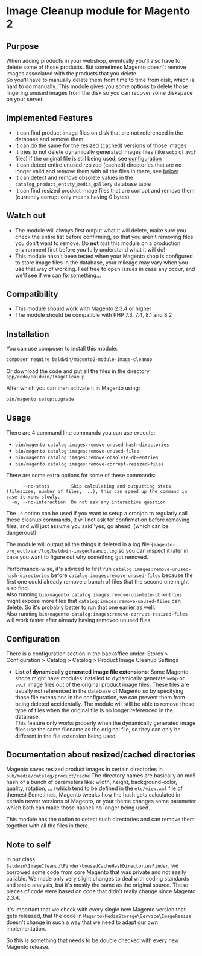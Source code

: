 # Image Cleanup module for Magento 2

## Purpose

When adding products in your webshop, eventually you'll also have to delete some of those products.
But sometimes Magento doesn't remove images associated with the products that you delete.  
So you'll have to manually delete them from time to time from disk, which is hard to do manually.
This module gives you some options to delete those lingering unused images from the disk so you can recover some diskspace on your server.

## Implemented Features

- It can find product image files on disk that are not referenced in the database and remove them
- It can do the same for the resized (cached) versions of those images
- It tries to not delete dynamically generated images files (like `webp` of `avif` files) if the original file is still being used, see [configuration](#configuration)
- It can detect entire unused resized (cached) directories that are no longer valid and remove them with all the files in there, see [below](#documentation-about-resizedcached-directories)
- It can detect and remove obsolete values in the `catalog_product_entity_media_gallery` database table
- It can find resized product image files that are corrupt and remove them (currently corrupt only means having 0 bytes)

## Watch out

- The module will always first output what it will delete, make sure you check the entire list before confirming, so that you aren't removing files you don't want to remove. Do **not** _test_ this module on a production environment first before you fully understand what it will do!
- This module hasn't been tested when your Magento shop is configured to store image files in the database, your mileage may vary when you use that way of working. Feel free to open issues in case any occur, and we'll see if we can fix something...

## Compatibility

- This module should work with Magento 2.3.4 or higher
- The module should be compatible with PHP 7.3, 7.4, 8.1 and 8.2

## Installation

You can use composer to install this module:

```sh
composer require baldwin/magento2-module-image-cleanup
```

Or download the code and put all the files in the directory `app/code/Baldwin/ImageCleanup`

After which you can then activate it in Magento using:

```sh
bin/magento setup:upgrade
```

## Usage

There are 4 command line commands you can use execute:

- `bin/magento catalog:images:remove-unused-hash-directories`
- `bin/magento catalog:images:remove-unused-files`
- `bin/magento catalog:images:remove-obsolete-db-entries`
- `bin/magento catalog:images:remove-corrupt-resized-files`

There are some extra options for some of these commands:

```
      --no-stats        Skip calculating and outputting stats (filesizes, number of files, ...), this can speed up the command in case it runs slowly.
  -n, --no-interaction  Do not ask any interactive question
```

The `-n` option can be used if you want to setup a cronjob to regularly call these cleanup commands, it will not ask for confirmation before removing files, and will just assume you said 'yes, go ahead' (which can be dangerous!)

The module will output all the things it deleted in a log file `{magento-project}/var/log/baldwin-imagecleanup.log` so you can inspect it later in case you want to figure out why something got removed.

Performance-wise, it's adviced to first run `catalog:images:remove-unused-hash-directories` before `catalog:images:remove-unused-files` because the first one could already remove a bunch of files that the second one might also find.  
Also running `bin/magento catalog:images:remove-obsolete-db-entries` might expose more files that `catalog:images:remove-unused-files` can delete. So it's probably better to run that one earlier as well.  
Also running `bin/magento catalog:images:remove-corrupt-resized-files` will work faster after already having removed unused files.

## Configuration

There is a configuration section in the backoffice under: Stores > Configuration > Catalog > Catalog > Product Image Cleanup Settings

- **List of dynamically generated image file extensions**: Some Magento shops might have modules installed to dynamically generate `webp` or `avif` image files out of the original product image files. These files are usually not referenced in the database of Magento so by specifying those file extensions in the configuration, we can prevent them from being deleted accidentally. The module will still be able to remove those type of files when the original file is no longer referenced in the database.  
This feature only works properly when the dynamically generated image files use the same filename as the original file, so they can only be different in the file extension being used.

## Documentation about resized/cached directories

Magento saves resized product images in certain directories in `pub/media/catalog/product/cache`
The directory names are basically an md5 hash of a bunch of parameters like: width, height, background-color, quality, rotation, ... (which tend to be defined in the `etc/view.xml` file of themes)
Sometimes, Magento tweaks how the hash gets calculated in certain newer versions of Magento, or your theme changes some parameter which both can make those hashes no longer being used.

This module has the option to detect such directories and can remove them together with all the files in there.

## Note to self

In our class `Baldwin\ImageCleanup\Finder\UnusedCacheHashDirectoriesFinder`, we borrowed some code from core Magento that was private and not easily callable. We made only very slight changes to deal with coding standards and static analysis, but it's mostly the same as the original source. These pieces of code were based on code that didn't really change since Magento 2.3.4.

It's important that we check with every single new Magento version that gets released, that the code in `Magento\MediaStorage\Service\ImageResize` doesn't change in such a way that we need to adapt our own implementation.

So this is something that needs to be double checked with every new Magento release.
